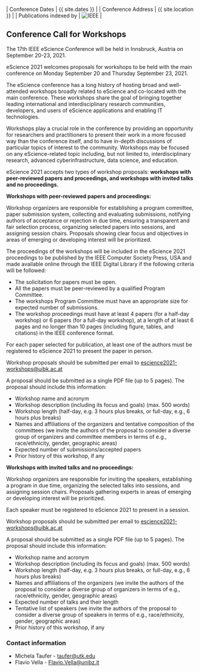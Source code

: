| Conference Dates        | {{ site.dates }} |
| Conference Address      | {{ site.location }} |
| Publications indexed by | <img src="{{ site.baseurl }}/images/ieee.png" alt="IEEE" /> |

## Conference Call for Workshops

The 17th IEEE eScience Conference will be held in Innsbruck, Austria on September 20-23, 2021.

eScience 2021 welcomes proposals for workshops to be held with the main conference on Monday September 20 and Thursday September 23, 2021.

The eScience conference has a long history of hosting broad and well-attended workshops broadly related to eScience and co-located with the main conference. These workshops share the goal of bringing together leading international and interdisciplinary research communities, developers, and users of eScience applications and enabling IT technologies.

Workshops play a crucial role in the conference by providing an opportunity for researchers and practitioners to present their work in a more focused way than the conference itself, and to have in-depth discussions of particular topics of interest to the community. Workshops may be focused on any eScience-related topic including, but not limited to, interdisciplinary research, advanced cyberinfrastructure, data science, and education.

eScience 2021 accepts two types of workshop proposals: **workshops with peer-reviewed papers and proceedings, and workshops with invited talks and no proceedings.**

**Workshops with peer-reviewed papers and proceedings:**

Workshop organizers are responsible for establishing a program committee, paper submission system, collecting and evaluating submissions, notifying authors of acceptance or rejection in due time, ensuring a transparent and fair selection process, organizing selected papers into sessions, and assigning session chairs. Proposals showing clear focus and objectives in areas of emerging or developing interest will be prioritized.

The proceedings of the workshops will be included in the eScience 2021 proceedings to be published by the IEEE Computer Society Press, USA and made available online through the IEEE Digital Library if the following criteria will be followed:

- The solicitation for papers must be open.
- All the papers must be peer-reviewed by a qualified Program Committee.
- The workshops Program Committee must have an appropriate size for expected number of submissions.
- The workshop proceedings must have at least 4 papers (for a half-day workshop) or 6 papers (for a full-day workshop), at a length of at least 6 pages and no longer than 10 pages (including figure, tables, and citations) in the IEEE conference format.

For each paper selected for publication, at least one of the authors must be registered to eScience 2021 to present the paper in person.

Workshop proposals should be submitted per email to [escience2021-workshops@uibk.ac.at](mailto:escience2021-workshops@uibk.ac.at)

A proposal should be submitted as a single PDF file (up to 5 pages). The proposal should include this information:

- Workshop name and acronym
- Workshop description (including its focus and goals) (max. 500 words)
- Workshop length (half-day, e.g. 3 hours plus breaks, or full-day, e.g., 6 hours plus breaks)
- Names and affiliations of the organizers and tentative composition of the committees (we invite the authors of the proposal to consider a diverse group of organizers and committee members in terms of e.g., race/ethnicity, gender, geographic areas)
- Expected number of submissions/accepted papers
- Prior history of this workshop, if any

**Workshops with invited talks and no proceedings:**

Workshop organizers are responsible for inviting the speakers, establishing a program in due time, organizing the selected talks into sessions, and assigning session chairs. Proposals gathering experts in areas of emerging or developing interest will be prioritized.

Each speaker must be registered to eScience 2021 to present in a session.

Workshop proposals should be submitted per email to [escience2021-workshops@uibk.ac.at](mailto:escience2021-workshops@uibk.ac.at)

A proposal should be submitted as a single PDF file (up to 5 pages). The proposal should include this information:

- Workshop name and acronym
- Workshop description (including its focus and goals) (max. 500 words)
- Workshop length (half-day, e.g. 3 hours plus breaks, or full-day, e.g., 6 hours plus breaks)
- Names and affiliations of the organizers (we invite the authors of the proposal to consider a diverse group of organizers in terms of e.g., race/ethnicity, gender, geographic areas)
- Expected number of talks and their length
- Tentative list of speakers (we invite the authors of the proposal to consider a diverse group of speakers in terms of e.g., race/ethnicity, gender, geographic areas)
- Prior history of this workshop, if any

### Contact information

- Michela Taufer - [taufer@utk.edu](mailto:taufer@utk.edu)
- Flavio Vella - [Flavio.Vella@unibz.it](mailto:Flavio.Vella@unibz.it)